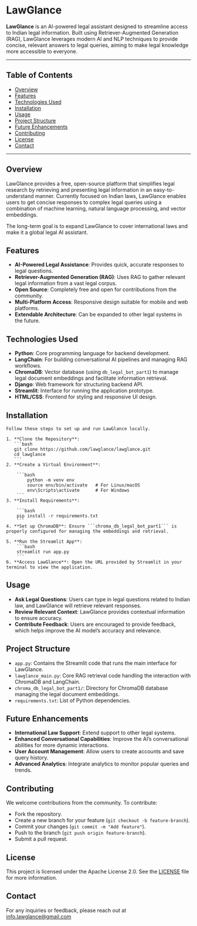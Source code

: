 # LawGlance
 
**LawGlance** is an AI-powered legal assistant designed to streamline access to Indian legal information. Built using Retriever-Augmented Generation (RAG), LawGlance leverages modern AI and NLP techniques to provide concise, relevant answers to legal queries, aiming to make legal knowledge more accessible to everyone.
 
---
 
## Table of Contents
 
- [Overview](#overview)
- [Features](#features)
- [Technologies Used](#technologies-used)
- [Installation](#installation)
- [Usage](#usage)
- [Project Structure](#project-structure)
- [Future Enhancements](#future-enhancements)
- [Contributing](#contributing)
- [License](#license)
- [Contact](#contact)
 
---
 
## Overview
 
LawGlance provides a free, open-source platform that simplifies legal research by retrieving and presenting legal information in an easy-to-understand manner. Currently focused on Indian laws, LawGlance enables users to get concise responses to complex legal queries using a combination of machine learning, natural language processing, and vector embeddings.
 
The long-term goal is to expand LawGlance to cover international laws and make it a global legal AI assistant.
 
## Features
 
- **AI-Powered Legal Assistance**: Provides quick, accurate responses to legal questions.
- **Retriever-Augmented Generation (RAG)**: Uses RAG to gather relevant legal information from a vast legal corpus.
- **Open Source**: Completely free and open for contributions from the community.
- **Multi-Platform Access**: Responsive design suitable for mobile and web platforms.
- **Extendable Architecture**: Can be expanded to other legal systems in the future.
 
## Technologies Used
 
- **Python**: Core programming language for backend development.
- **LangChain**: For building conversational AI pipelines and managing RAG workflows.
- **ChromaDB**: Vector database (using `db_legal_bot_part1`) to manage legal document embeddings and facilitate information retrieval.
- **Django**: Web framework for structuring backend API.
- **Streamlit**: Interface for running the application prototype.
- **HTML/CSS**: Frontend for styling and responsive UI design.
 
## Installation
 
	Follow these steps to set up and run LawGlance locally.
 
	1. **Clone the Repository**:
	   ```bash
	   git clone https://github.com/lawglance/lawglance.git
	   cd lawglance
	   ```
	2. **Create a Virtual Environment**:
 
		```bash
			python -m venv env
			source env/bin/activate   # For Linux/macOS
			env\Scripts\activate      # For Windows
		```
	3. **Install Requirements**:
 
		```bash
		pip install -r requirements.txt
		```
	4. **Set up ChromaDB**: Ensure ```chroma_db_legal_bot_part1``` is properly configured for managing the embeddings and retrieval.
 
	5. **Run the Streamlit App**:
		```bash
		streamlit run app.py
		```
	6. **Access LawGlance**: Open the URL provided by Streamlit in your terminal to view the application.
 
## Usage
 
- **Ask Legal Questions**: Users can type in legal questions related to Indian law, and LawGlance will retrieve relevant responses.
- **Review Relevant Context**: LawGlance provides contextual information to ensure accuracy.
- **Contribute Feedback**: Users are encouraged to provide feedback, which helps improve the AI model’s accuracy and relevance.
 
## Project Structure
 
- `app.py`: Contains the Streamlit code that runs the main interface for LawGlance.
- `lawglance_main.py`: Core RAG retrieval code handling the interaction with ChromaDB and LangChain.
- `chroma_db_legal_bot_part1/`: Directory for ChromaDB database managing the legal document embeddings.
- `requirements.txt`: List of Python dependencies.
 
## Future Enhancements
 
- **International Law Support**: Extend support to other legal systems.
- **Enhanced Conversational Capabilities**: Improve the AI’s conversational abilities for more dynamic interactions.
- **User Account Management**: Allow users to create accounts and save query history.
- **Advanced Analytics**: Integrate analytics to monitor popular queries and trends.
 
## Contributing
 
We welcome contributions from the community. To contribute:
 
- Fork the repository.
- Create a new branch for your feature (`git checkout -b feature-branch`).
- Commit your changes (`git commit -m "Add feature"`).
- Push to the branch (`git push origin feature-branch`).
- Submit a pull request.
 
 
## License
 
This project is licensed under the Apache License 2.0. See the [LICENSE](LICENSE) file for more information.
 
 
## Contact
For any inquiries or feedback, please reach out at info.lawglance@gmail.com
